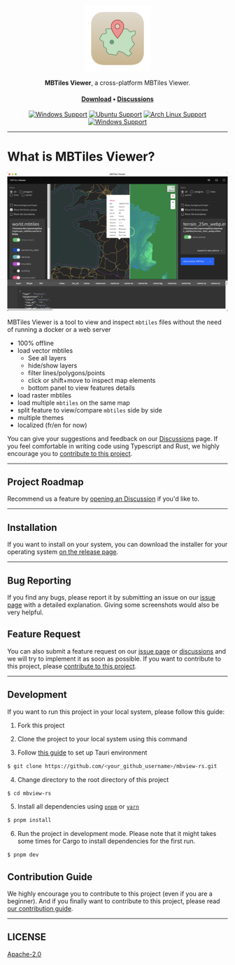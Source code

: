 <div align="center">
<img height=150 src="src-tauri/icons/icon.png" />
</div>

<p align="center"><span><b>MBTiles Viewer</b>, a cross-platform MBTiles Viewer.</span></p>
<h4 align="center"><span><a href="https://github.com/Akylas/mbview-rs/releases">Download</a></span> • <span><a href="https://github.com/Akylas/mbview-rs/discussions">Discussions</a></span></h4>

<div align="center">


[![Windows Support](https://img.shields.io/badge/Windows-0078D6?style=for-the-badge&logo=windows&logoColor=white)](https://github.com/Akylas/mbview-rs/releases) [![Ubuntu Support](https://img.shields.io/badge/Ubuntu-E95420?style=for-the-badge&logo=ubuntu&logoColor=white)](https://github.com/Akylas/mbview-rs/releases) [![Arch Linux Support](https://img.shields.io/badge/Arch_Linux-1793D1?style=for-the-badge&logo=arch-linux&logoColor=white)](https://github.com/Akylas/mbview-rs/releases) [![Windows Support](https://img.shields.io/badge/MACOS-adb8c5?style=for-the-badge&logo=macos&logoColor=white)](https://github.com/Akylas/mbview-rs/releases)

</div>

---

# What is MBTiles Viewer?

![Demo](public/Screenshot.png)

<!-- <details>
<summary>
View More Screenshots
</summary>

</details> -->

MBTiles Viewer is a tool to view and inspect `mbtiles` files without the need of running a docker or a web server

-   100% offline
-   load vector mbtiles
    * See all layers
    * hide/show layers
    * filter lines/polygons/points
    * click or shift+move to inspect map elements
    * bottom panel to view features details
-   load raster mbtiles
-   load multiple `mbtiles` on the same map
-   split feature to view/compare `mbtiles` side by side
-   multiple themes
-   localized (fr/en for now)

You can give your suggestions and feedback on our [Discussions](https://github.com/Akylas/mbview-rs/discussions/) page. If you feel comfortable in writing code using Typescript and Rust, we highly encourage you to [contribute to this project](https://github.com/Akylas/mbview-rs/blob/master/CONTRIBUTING.md).

---

## Project Roadmap

Recommend us a feature by [opening an Discussion](https://github.com/Akylas/mbview-rs/discussions) if you'd like to.

---

## Installation

If you want to install on your system, you can download the installer for your operating system [on the release page](https://github.com/Akylas/mbview-rs/releases).

---

## Bug Reporting

If you find any bugs, please report it by submitting an issue on our [issue page](https://github.com/Akylas/mbview-rs/issues) with a detailed explanation. Giving some screenshots would also be very helpful.

## Feature Request

You can also submit a feature request on our [issue page](https://github.com/Akylas/mbview-rs) or [discussions](https://github.com/Akylas/mbview-rs/discussions) and we will try to implement it as soon as possible. If you want to contribute to this project, please [contribute to this project](https://github.com/Akylas/mbview-rs/blob/master/CONTRIBUTING.md).

---


## Development

If you want to run this project in your local system, please follow this guide:

1. Fork this project

2. Clone the project to your local system using this command

3. Follow [this guide](https://v2.tauri.app/start/) to set up Tauri environment

```sh
$ git clone https://github.com/<your_github_username>/mbview-rs.git
```

4. Change directory to the root directory of this project

```sh
$ cd mbview-rs
```

5. Install all dependencies using [`pnpm`](https://pnpm.io/) or [`yarn`](https://yarnpkg.com/)

```sh
$ pnpm install
```

6. Run the project in development mode. Please note that it might takes some times for Cargo to install dependencies for the first run.

```sh
$ pnpm dev
```

## Contribution Guide

We highly encourage you to contribute to this project (even if you are a beginner). And if you finally want to contribute to this project, please read [our contribution guide](https://github.com/Akylas/mbview-rs/blob/master/CONTRIBUTING.md).

---

## LICENSE

[Apache-2.0](https://github.com/Akylas/mbview-rs/blob/master/LICENSE)
